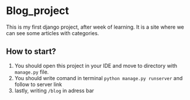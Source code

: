 # Blog_project
This is my first django project, after week of learning.
It is a site where we can see some articles with categories.

## How to start?

1. You should open this project in your IDE and move to directory with `manage.py` file.
2. You should write comand in terminal `python manage.py runserver` and follow to server link
3. lastly, writing `/blog` in adress bar
